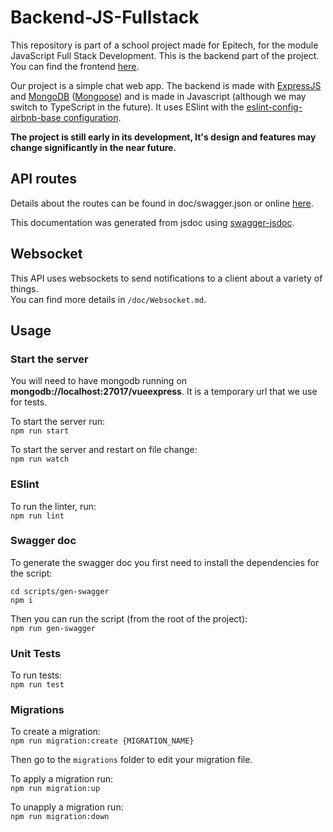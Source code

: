 # Backend-JS-Fullstack

This repository is part of a school project made for Epitech, for the module JavaScript Full Stack Development. This is the backend part of the project. You can find the frontend [here](https://gitlab.com/david-tedesco/frontend-js-fullstack).

Our project is a simple chat web app. The backend is made with [ExpressJS](https://expressjs.com/) and [MongoDB](https://www.mongodb.com/) ([Mongoose](https://mongoosejs.com/)) and is made in Javascript (although we may switch to TypeScript in the future). It uses ESlint with the [eslint-config-airbnb-base configuration](https://www.npmjs.com/package/eslint-config-airbnb-base).

**The project is still early in its development, It's design and features may change significantly in the near future.**

## API routes

Details about the routes can be found in doc/swagger.json or online [here](https://app.swaggerhub.com/apis/ALEXISAURIAC_1/JS-Full-Stack/1.0.0).

This documentation was generated from jsdoc using [swagger-jsdoc](https://www.npmjs.com/package/swagger-jsdoc).

## Websocket

This API uses websockets to send notifications to a client about a variety of things.\
You can find more details in ```/doc/Websocket.md```.

## Usage

### Start the server

You will need to have mongodb running on **mongodb://localhost:27017/vueexpress**. It is a temporary url that we use for tests.

To start the server run:\
```npm run start```

To start the server and restart on file change:\
```npm run watch```

### ESlint

To run the linter, run:\
```npm run lint```

### Swagger doc

To generate the swagger doc you first need to install the dependencies for the script:
```
cd scripts/gen-swagger
npm i
```

Then you can run the script (from the root of the project):\
```npm run gen-swagger```

### Unit Tests

To run tests:\
```npm run test```

### Migrations

To create a migration:\
```npm run migration:create {MIGRATION_NAME}```

Then go to the ```migrations``` folder to edit your migration file.

To apply a migration run:\
```npm run migration:up```

To unapply a migration run:\
```npm run migration:down```
